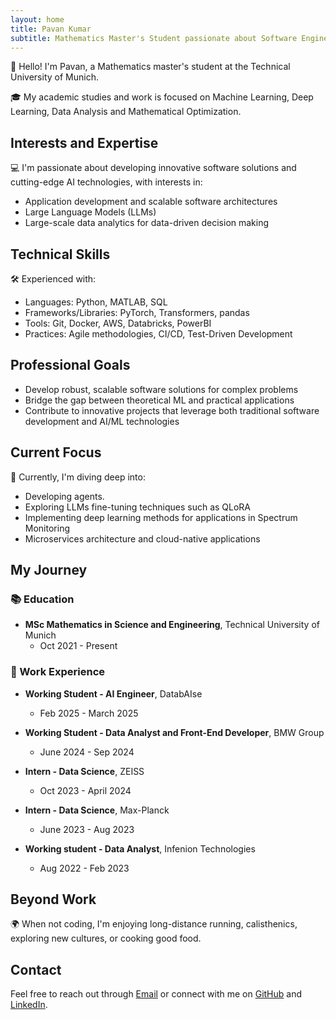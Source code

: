 ```yaml
---
layout: home
title: Pavan Kumar
subtitle: Mathematics Master's Student passionate about Software Engineering, AI, and Machine Learning
---
```


👋 Hello! I'm Pavan, a Mathematics master's student at the Technical University of Munich.

🎓 My academic studies and work is focused on Machine Learning, Deep Learning, Data Analysis and Mathematical Optimization.

## Interests and Expertise

💻 I'm passionate about developing innovative software solutions and cutting-edge AI technologies, with interests in:

- Application development and scalable software architectures
- Large Language Models (LLMs)
- Large-scale data analytics for data-driven decision making

## Technical Skills

🛠️ Experienced with:

- Languages: Python, MATLAB, SQL
- Frameworks/Libraries: PyTorch, Transformers, pandas
- Tools: Git, Docker, AWS, Databricks, PowerBI
- Practices: Agile methodologies, CI/CD, Test-Driven Development

## Professional Goals

- Develop robust, scalable software solutions for complex problems
- Bridge the gap between theoretical ML and practical applications
- Contribute to innovative projects that leverage both traditional software development and AI/ML technologies

## Current Focus

🌱 Currently, I'm diving deep into:

- Developing agents.
- Exploring LLMs fine-tuning techniques such as QLoRA
- Implementing deep learning methods for applications in Spectrum Monitoring
- Microservices architecture and cloud-native applications

## My Journey

### 📚 Education

- **MSc Mathematics in Science and Engineering**, Technical University of Munich
  - Oct 2021 - Present


### 💼 Work Experience

- **Working Student - AI Engineer**, DatabAIse 
  - Feb 2025 - March 2025

- **Working Student - Data Analyst and Front-End Developer**, BMW Group
  - June 2024 - Sep 2024

- **Intern - Data Science**, ZEISS
  - Oct 2023 - April 2024

- **Intern - Data Science**, Max-Planck
  - June 2023 - Aug 2023

- **Working student - Data Analyst**, Infenion Technologies
  - Aug 2022 - Feb 2023



## Beyond Work

🌍 When not coding, I'm enjoying long-distance running, calisthenics, exploring new cultures, or cooking good food.

## Contact

Feel free to reach out through [Email](mailto:pavanln049@gmail.com) or connect with me on [GitHub](https://github.com/Pavan-AIML/) and [LinkedIn](https://www.linkedin.com/in/kumar-pavan/).
